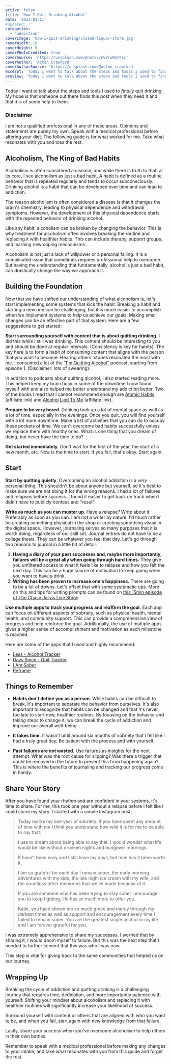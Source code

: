 ```yaml
---
active: false
title: 'How I Quit Drinking Alcohol'
date: '2023-03-11'
#updated: ''
categories:
  - 'addiction'
coverImage: 'how-i-quit-drinking/closed-liquor-store.jpg'
coverWidth: 16
coverHeight: 9
coverPhotoCredited: true
coverSource: 'https://unsplash.com/photos/eVZrw8otFcc'
coverAuthor: 'Acton Crawford'
coverAuthorSource: 'https://unsplash.com/@acton_crawford'
excerpt: 'Today I want to talk about the steps and tools I used to finally quit drinking.  My hope is that someone out there finds this post when they need it and that it is of some help to them.'
preview: 'Today I want to talk about the steps and tools I used to finally quit drinking.  My hope is that someone out there finds this post when they need it and that it is of some help to them.'
---
```


Today I want to talk about the steps and tools I used to *finally* quit drinking.  My hope is that someone out there finds this post when they need it and that it is of some help to them.

### Disclaimer

I am not a qualified professional in any of these areas.  Opinions and statements are purely my own.  Speak with a medical professional before altering your diet. The following guide is for what worked for me.  Take what resonates with you and toss the rest.

## Alcoholism, The King of Bad Habits

Alcoholism is often considered a disease, and while there is truth to that, at its core, I see alcoholism as just a bad habit. A habit is defined as a routine behavior that is repeated regularly and tends to occur subconsciously. Drinking alcohol is a habit that can be developed over time and can lead to addiction.

The reason alcoholism is often considered a disease is that it changes the brain's chemistry, leading to physical dependence and withdrawal symptoms. However, the development of this physical dependence starts with the repeated behavior of drinking alcohol.

Like any habit, alcoholism can be broken by changing the behavior. This is why treatment for alcoholism often involves breaking the routine and replacing it with healthier habits. This can include therapy, support groups, and learning new coping mechanisms.

Alcoholism is not just a lack of willpower or a personal failing. It is a complicated issue that sometimes requires professional help to overcome. But having the understanding that fundamentally, alcohol is just a bad habit, can drastically change the way we approach it.

## Building the Foundation

Now that we have shifted our understanding of what alcoholism is, let's start implementing some systems that kick the habit.  Breaking a habit and starting a new one can be challenging, but it is much easier to accomplish when we implement systems to help us achieve our goals.  Making small changes can be an effective part of that system. Here are a few suggestions to get started:

**Start surrounding yourself with content that is about quitting drinking**.  I did this while I still was drinking.  This content should be interesting to you and should be done at regular intervals. (Consistency is key for habits).  The key here is to form a habit of consuming content that aligns with the person that you want to become.  Hearing others' stories resonated the most with me.  I consumed a lot of the ["I'm Quitting Alcohol"](https://open.spotify.com/show/5sl90eruNwh5wABIILCS0b?si=f05b0167fecf48da) podcast, starting from episode 1. (Disclaimer: lots of swearing).

In addition to podcasts about quitting alcohol, I also started reading more.  This helped keep my brain busy in some of the downtime I now found myself with and also helped me better understand my addiction better.  Two of the books I read that I cannot recommend enough are [Atomic Habits](https://amzn.to/3jjB9dk) (affiliate link) and [Alcohol Lied To Me](https://amzn.to/3jjB9dk) (affiliate link).

**Prepare to be very bored**.  Drinking took up a lot of mental space as well as a lot of time, especially in the evenings.  Once you quit, you will find yourself with a lot more downtime.  Make a list of activities that you can do to occupy these pockets of time.  We can't overcome bad habits successfully unless we replace them with healthy ones.  What is one thing that you dream of doing, but never have the time to do?

**Get started immediately**.  Don't wait for the first of the year, the start of a new month, etc.  Now is the time to start.  If you fail, that's okay. Start again.

## Start

**Start by quitting quietly**.  Overcoming an alcohol addiction is a very personal thing.  This shouldn't be about anyone but yourself, so it's best to make sure we are not doing it for the wrong reasons.  I had a lot of failures and relapses before success.  I found it easier to get back on track when I didn't have to publicly confess and "reset".

**Write as much as you can muster up**.  Have a relapse?  Write about it.  Preferably as soon as you can.  I am not a writer by nature. I'd much rather be creating something physical in the shop or creating something visual in the digital space.  However,  journaling serves so many purposes that it is worth doing, regardless of our skill set.  Journal entries do not have to be a college thesis.  They can be whatever you feel that day.  Let's go through two reasons to journal in a little bit of detail:

1. **Having a diary of your past successes and, maybe more importantly, failures will be a great ally when going through hard times.**  They give you unfiltered access to what it feels like to relapse and how you felt the next day.  This can be a huge source of motivation to keep going when you want to have a drink.
2. **Writing has been proven to increase one's happiness.**  There are going to be a lot of downs. Let's offset that with some systematic ups.  More on this and tips for writing prompts can be found on [this 15min episode of The Chase Jarvis Live Show](https://www.chasejarvis.com/blog/writing-makes-photographers-more-creative-5-easy-tips/).  

**Use multiple apps to track your progress and reaffirm the goal.**  Each app can focus on different aspects of sobriety, such as physical health, mental health, and community support. This can provide a comprehensive view of progress and help reinforce the goal. Additionally, the use of multiple apps gives a higher sense of accomplishment and motivation as each milestone is reached.

Here are some of the apps that I used and highly recommend:

- [Less - Alcohol Tracker](https://apps.apple.com/us/app/less-alcohol-tracker/id1484828892)
- [Days Since - Quit Tracker](https://apps.apple.com/us/app/days-since-quit-tracker/id1445348921)
- [I Am Sober](https://iamsober.com/)
- [Reframe](https://www.reframeapp.com/)

## Things to Remember

- **Habits don't define you as a person.** While habits can be difficult to break, it's important to separate the behavior from ourselves. It's also important to recognize that habits can be changed and that it's never too late to start new, healthier routines. By focusing on the behavior and taking steps to change it, we can break the cycle of addiction and improve our overall well-being.

- **It takes time.**  It wasn't until around six months of sobriety that I felt like I had a truly great day.  Be patient with the process and with yourself. 

- **Past failures are not wasted.**  Use failures as insights for the next attempt.  What was the root cause for slipping?  Was there a trigger that could be removed in the future to prevent this from happening again?  This is where the benefits of journaling and tracking our progress come in handy.

## Share Your Story

After you have found your rhythm and are confident in your systems, it's time to share.  For me, this took one year without a relapse before I felt like I could share my story.  I started with a simple Instagram post:

> Today marks my one year of sobriety. If you have spent any amount of time with me I think you understand how wild it is for me to be able to say that.
>
> I use to dream about being able to say that. I would wonder what life would be like without drunken nights and hungover mornings.
>
> It hasn’t been easy and I still have my days, but man has it been worth it.
>
> I am so grateful for each day I remain sober, the early morning adventures with my kids, the late night ice cream with my wife, and the countless other memories that we’ve made because of it.
>
> If you are someone who has been trying to stay sober I encourage you to keep fighting, life has so much more to offer you.
>
> Katie, you have shown me so much grace and mercy through my darkest times as well as support and encouragement every time I failed to remain sober. You are the greatest single anchor in my life and I am forever grateful for you.

I was extremely apprehensive to share my successes.  I worried that by sharing it, I would doom myself to failure.  But this was the next step that I needed to further cement that this was who I was now.

This step is vital for giving back to the same communities that helped us on our journey.

## Wrapping Up
Breaking the cycle of addiction and quitting drinking is a challenging journey that requires time, dedication, and more importantly patience with yourself.  Shifting your mindset about alcoholism and replacing it with healthier routines will significantly increase your likelihood of success.

Surround yourself with content or others that are aligned with who you want to be, and when you fail, start again with new knowledge from that failure.

Lastly, share your success when you've overcome alcoholism to help others in their own battles.

Remember to speak with a medical professional before making any changes to your intake, and take what resonates with you from this guide and forget the rest.

